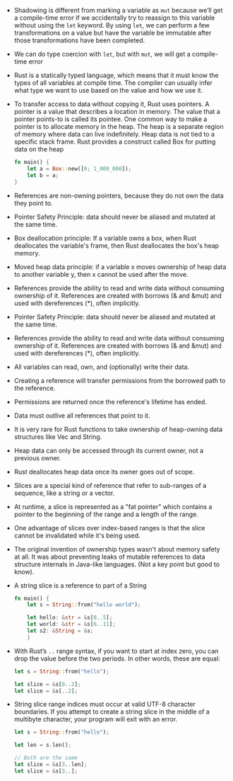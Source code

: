 - Shadowing is different from marking a variable as `mut` because we’ll get a compile-time error if we accidentally try to reassign to this variable without using the `let` keyword. By using `let`, we can perform a few transformations on a value but have the variable be immutable after those transformations have been completed.
- We can do type coercion with `let`, but with `mut`, we will get a compile-time error
- Rust is a statically typed language, which means that it must know the types of all variables at compile time. The compiler can usually infer what type we want to use based on the value and how we use it.
- To transfer access to data without copying it, Rust uses pointers. A pointer is a value that describes a location in memory. The value that a pointer points-to is called its pointee. One common way to make a pointer is to allocate memory in the heap. The heap is a separate region of memory where data can live indefinitely. Heap data is not tied to a specific stack frame. Rust provides a construct called Box for putting data on the heap

    ```rust
    fn main() {
        let a = Box::new([0; 1_000_000]);
        let b = a;
    }
    ```

- References are non-owning pointers, because they do not own the data they point to.
- Pointer Safety Principle: data should never be aliased and mutated at the same time.
- Box deallocation principle: If a variable owns a box, when Rust deallocates the variable's frame, then Rust deallocates the box's heap memory.
- Moved heap data principle: if a variable x moves ownership of heap data to another variable y, then x cannot be used after the move.
- References provide the ability to read and write data without consuming ownership of it. References are created with borrows (& and &mut) and used with dereferences (*), often implicitly.
- Pointer Safety Principle: data should never be aliased and mutated at the same time.
- References provide the ability to read and write data without consuming ownership of it. References are created with borrows (& and &mut) and used with dereferences (*), often implicitly.
- All variables can read, own, and (optionally) write their data.
- Creating a reference will transfer permissions from the borrowed path to the reference.
- Permissions are returned once the reference's lifetime has ended.
- Data must outlive all references that point to it.
- It is very rare for Rust functions to take ownership of heap-owning data structures like Vec and String.
- Heap data can only be accessed through its current owner, not a previous owner.
- Rust deallocates heap data once its owner goes out of scope.
- Slices are a special kind of reference that refer to sub-ranges of a sequence, like a string or a vector.
- At runtime, a slice is represented as a "fat pointer" which contains a pointer to the beginning of the range and a length of the range.
- One advantage of slices over index-based ranges is that the slice cannot be invalidated while it's being used.
- The original invention of ownership types wasn't about memory safety at all. It was about preventing leaks of mutable references to data structure internals in Java-like languages. (Not a key point but good to know).
- A string slice is a reference to part of a String

    ```rs
    fn main() {
        let s = String::from("hello world");

        let hello: &str = &s[0..5];
        let world: &str = &s[6..11];
        let s2: &String = &s; 
        }
    ```

- With Rust’s `..` range syntax, if you want to start at index zero, you can drop the value before the two periods. In other words, these are equal:

    ```rs
    let s = String::from("hello");

    let slice = &s[0..2];
    let slice = &s[..2];
    ```

- String slice range indices must occur at valid UTF-8 character boundaries. If you attempt to create a string slice in the middle of a multibyte character, your program will exit with an error.

    ```rs
    let s = String::from("hello");

    let len = s.len();

    // Both are the same
    let slice = &s[3..len];
    let slice = &s[3..];
    ```
